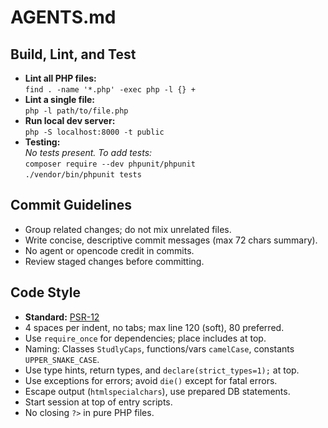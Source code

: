 # AGENTS.md

## Build, Lint, and Test

- **Lint all PHP files:**  
  `find . -name '*.php' -exec php -l {} +`
- **Lint a single file:**  
  `php -l path/to/file.php`
- **Run local dev server:**  
  `php -S localhost:8000 -t public`
- **Testing:**  
  _No tests present. To add tests:_  
  `composer require --dev phpunit/phpunit`  
  `./vendor/bin/phpunit tests`

## Commit Guidelines

- Group related changes; do not mix unrelated files.
- Write concise, descriptive commit messages (max 72 chars summary).
- No agent or opencode credit in commits.
- Review staged changes before committing.

## Code Style

- **Standard:** [PSR-12](https://www.php-fig.org/psr/psr-12/)
- 4 spaces per indent, no tabs; max line 120 (soft), 80 preferred.
- Use `require_once` for dependencies; place includes at top.
- Naming: Classes `StudlyCaps`, functions/vars `camelCase`, constants `UPPER_SNAKE_CASE`.
- Use type hints, return types, and `declare(strict_types=1);` at top.
- Use exceptions for errors; avoid `die()` except for fatal errors.
- Escape output (`htmlspecialchars`), use prepared DB statements.
- Start session at top of entry scripts.
- No closing `?>` in pure PHP files.
